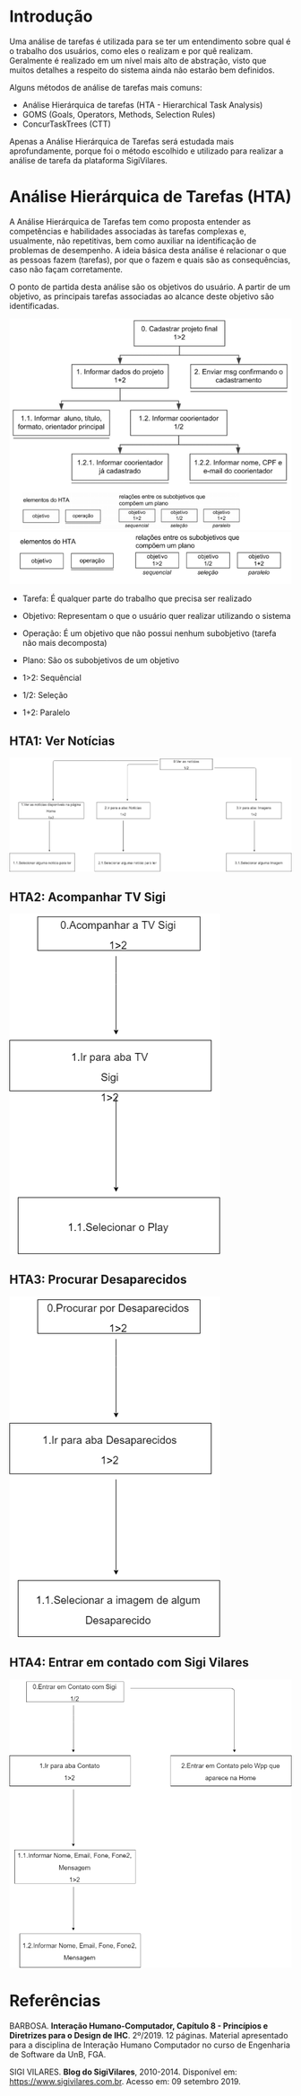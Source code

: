 # Introdução

Uma análise de tarefas é utilizada para se ter um entendimento sobre qual é o trabalho dos usuários, como eles o realizam e por quê realizam. Geralmente é realizado em um nível mais alto de abstração, visto que muitos detalhes a respeito do sistema ainda não estarão bem definidos.

Alguns métodos de análise de tarefas mais comuns:

- Análise Hierárquica de tarefas (HTA - Hierarchical Task Analysis)
- GOMS (Goals, Operators, Methods, Selection Rules)
- ConcurTaskTrees (CTT)

Apenas a Análise Hierárquica de Tarefas será estudada mais aprofundamente, porque foi o método escolhido e utilizado para realizar a análise de tarefa da plataforma SigiVilares.

# Análise Hierárquica de Tarefas (HTA)

A Análise Hierárquica de Tarefas tem como proposta entender as competências e habilidades associadas às tarefas complexas e, usualmente, não repetitivas, bem como auxiliar na identificação de problemas de desempenho. A ideia básica desta análise é relacionar o que as pessoas fazem (tarefas), por que o fazem e quais são as consequências, caso não façam corretamente.

O ponto de partida desta análise são os objetivos do usuário. A partir de um objetivo, as principais tarefas associadas ao alcance deste objetivo são identificadas.

![HTAex1](images/exemplo_HTA.PNG)
![HTAex2](images/exemplo1.PNG)

- Tarefa: É qualquer parte do trabalho que precisa ser realizado

- Objetivo: Representam o que o usuário quer realizar utilizando o sistema

- Operação: É um objetivo que não possui nenhum subobjetivo (tarefa não mais decomposta)

- Plano: São os subobjetivos de um objetivo

- 1>2: Sequêncial

- 1/2: Seleção

- 1+2: Paralelo

## HTA1: Ver Notícias

![HTA1](images/Noticias.png)

## HTA2: Acompanhar TV Sigi

![HTA2](images/TVSigi.png)

## HTA3: Procurar Desaparecidos

![HTA3](images/Desaparecidos.png)

## HTA4: Entrar em contado com Sigi Vilares

![HTA4](images/contato.png)

# Referências

BARBOSA. **Interação Humano-Computador, Capítulo 8 - Princípios e Diretrizes para o Design de IHC**. 2º/2019. 12 páginas. Material apresentado para a disciplina de Interação Humano Computador no curso de Engenharia de Software da UnB, FGA.

SIGI VILARES. **Blog do SigiVilares**, 2010-2014. Disponível em: <https://www.sigivilares.com.br>. Acesso em: 09 setembro 2019.
